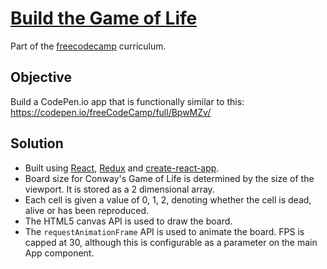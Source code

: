 # [Build the Game of Life](https://learn.freecodecamp.org/coding-interview-prep/take-home-projects/build-the-game-of-life)

Part of the [freecodecamp](https://www.freecodecamp.com) curriculum.

## Objective

Build a CodePen.io app that is functionally similar to this:
https://codepen.io/freeCodeCamp/full/BpwMZv/

## Solution

- Built using [React](https://reactjs.org/),
  [Redux](https://github.com/reactjs/redux) and
  [create-react-app](https://github.com/facebook/create-react-app).
- Board size for Conway's Game of Life is determined by the size of the
  viewport. It is stored as a 2 dimensional array.
- Each cell is given a value of 0, 1, 2, denoting whether the cell is dead,
  alive or has been reproduced.
- The HTML5 canvas API is used to draw the board.
- The `requestAnimationFrame` API is used to animate the board. FPS is capped at
  30, although this is configurable as a parameter on the main App component.
